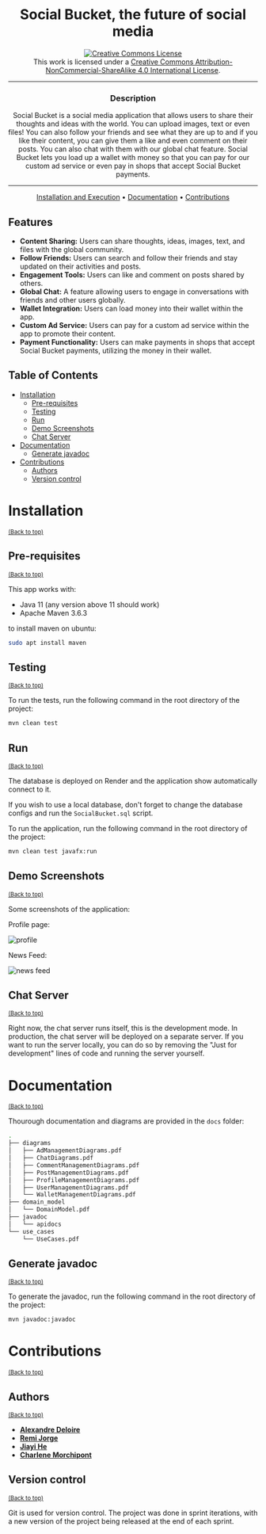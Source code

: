 <div align="center">

# Social Bucket, the future of social media

<a rel="license" href="http://creativecommons.org/licenses/by-nc-sa/4.0/"><img alt="Creative Commons License" style="border-width:0" src="https://i.creativecommons.org/l/by-nc-sa/4.0/88x31.png" /></a><br />This work is licensed under a <a rel="license" href="http://creativecommons.org/licenses/by-nc-sa/4.0/">Creative Commons Attribution-NonCommercial-ShareAlike 4.0 International License</a>.

---

### **Description**

Social Bucket is a social media application that allows users to share their thoughts and ideas with the world. You can upload images, text or even files! You can also follow your friends and see what they are up to and if you like their content, you can give them a like and even comment on their posts. You can also chat with them with our global chat feature. Social Bucket lets you load up a wallet with money so that you can pay for our custom ad service or even pay in shops that accept Social Bucket payments.

---

[Installation and Execution](#installation) •
[Documentation](#documentation) •
[Contributions](#contributions)

</div>


## Features

- **Content Sharing:** Users can share thoughts, ideas, images, text, and files with the global community.
- **Follow Friends:** Users can search and follow their friends and stay updated on their activities and posts.
- **Engagement Tools:** Users can like and comment on posts shared by others.
- **Global Chat:** A feature allowing users to engage in conversations with friends and other users globally.
- **Wallet Integration:** Users can load money into their wallet within the app.
- **Custom Ad Service:** Users can pay for a custom ad service within the app to promote their content.
- **Payment Functionality:** Users can make payments in shops that accept Social Bucket payments, utilizing the money in their wallet.


## Table of Contents

- [Installation](#installation)
  - [Pre-requisites](#pre-requisites)
  - [Testing](#testing)
  - [Run](#Run)
  - [Demo Screenshots](#demo-screenshots)
  - [Chat Server](#chat-server)
- [Documentation](#documentation)
  - [Generate javadoc](#generate-javadoc)
- [Contributions](#contributions)
  - [Authors](#authors)
  - [Version control](#version-control)

# Installation
<sup>[(Back to top)](#table-of-contents)</sup>

## Pre-requisites
<sup>[(Back to top)](#table-of-contents)</sup>

This app works with:

- Java 11 (any version above 11 should work)
- Apache Maven 3.6.3

to install maven on ubuntu:
```bash
sudo apt install maven
```

## Testing
<sup>[(Back to top)](#table-of-contents)</sup>

To run the tests, run the following command in the root directory of the project:
```bash
mvn clean test
```

## Run
<sup>[(Back to top)](#table-of-contents)</sup>

The database is deployed on Render and the application show automatically connect to it.

If you wish to use a local database, don't forget to change the database configs and run the ```SocialBucket.sql``` script.

To run the application, run the following command in the root directory of the project:
```bash
mvn clean test javafx:run
```

## Demo Screenshots
<sup>[(Back to top)](#table-of-contents)</sup>

Some screenshots of the application:

Profile page:

![profile](images/profile.png "profile")

News Feed:

![news feed](images/news_feed.png "news feed")

## Chat Server
<sup>[(Back to top)](#table-of-contents)</sup>

Right now, the chat server runs itself, this is the development mode. In production, the chat server will be deployed on a separate server. If you want to run the server locally, you can do so by removing the "Just for development" lines of code and running the server yourself.

# Documentation
<sup>[(Back to top)](#table-of-contents)</sup>

Thourough documentation and diagrams are provided in the ```docs``` folder:

```bash
.
├── diagrams
│   ├── AdManagementDiagrams.pdf
│   ├── ChatDiagrams.pdf
│   ├── CommentManagementDiagrams.pdf
│   ├── PostManagementDiagrams.pdf
│   ├── ProfileManagementDiagrams.pdf
│   ├── UserManagementDiagrams.pdf
│   └── WalletManagementDiagrams.pdf
├── domain_model
│   └── DomainModel.pdf
├── javadoc
│   └── apidocs
└── use_cases
    └── UseCases.pdf
```

## Generate javadoc
<sup>[(Back to top)](#table-of-contents)</sup>

To generate the javadoc, run the following command in the root directory of the project:
```bash
mvn javadoc:javadoc
```

# Contributions
<sup>[(Back to top)](#table-of-contents)</sup>

## Authors
<sup>[(Back to top)](#table-of-contents)</sup>

- [**Alexandre Deloire**](https://github.com/alexdeloire)
- [**Remi Jorge**](https://github.com/RemiJorge)
- [**Jiayi He**](https://github.com/JiayiHE95)
- [**Charlene Morchipont**](https://github.com/charleneMrcp)

## Version control
<sup>[(Back to top)](#table-of-contents)</sup>

Git is used for version control. The project was done in sprint iterations, with a new version of the project being released at the end of each sprint.
